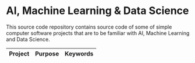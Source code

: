 # AI, Machine Learning & Data Science

This source code repository contains source code of some of simple computer software projects that are to be familiar with AI, Machine Learning and Data Science.

|Project |Purpose |Keywords |
|--------|--------|---------|
